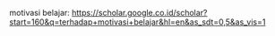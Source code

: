 motivasi belajar:
https://scholar.google.co.id/scholar?start=160&q=terhadap+motivasi+belajar&hl=en&as_sdt=0,5&as_vis=1